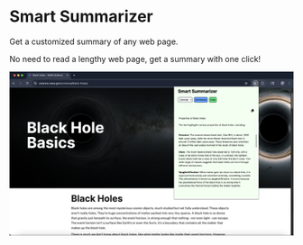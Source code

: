 # Smart Summarizer

Get a customized summary of any web page.

No need to read a lengthy web page, get a summary with one click!

![screenshot](public/screenshot.png)

